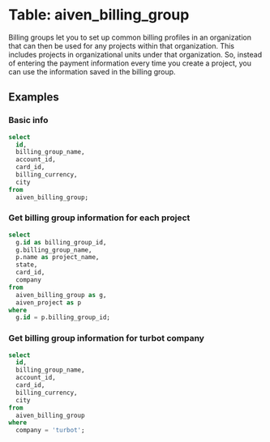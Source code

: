 # Table: aiven_billing_group

Billing groups let you to set up common billing profiles in an organization that can then be used for any projects within that organization. This includes projects in organizational units under that organization. So, instead of entering the payment information every time you create a project, you can use the information saved in the billing group.

## Examples

### Basic info

```sql
select
  id,
  billing_group_name,
  account_id,
  card_id,
  billing_currency,
  city
from
  aiven_billing_group;
```

### Get billing group information for each project

```sql
select
  g.id as billing_group_id,
  g.billing_group_name,
  p.name as project_name,
  state,
  card_id,
  company
from
  aiven_billing_group as g,
  aiven_project as p
where
  g.id = p.billing_group_id;
```

### Get billing group information for turbot company

```sql
select
  id,
  billing_group_name,
  account_id,
  card_id,
  billing_currency,
  city
from
  aiven_billing_group
where
  company = 'turbot';
```
